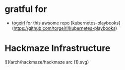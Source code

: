 # gratful for 

- [togeirl](https://github.com/torgeirl) for this awsome repo [kubernetes-playbooks] (https://github.com/torgeirl/kubernetes-playbooks)


# Hackmaze Infrastructure 

![](arch/hackmaze/hackmaze arc (1).svg)